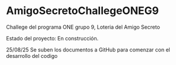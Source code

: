 # AmigoSecretoChallegeONEG9
Challege del programa ONE grupo 9, Loteria del Amigo Secreto

Estado del proyecto: En construcción.

25/08/25 Se suben los documentos a GitHub para comenzar con el desarrollo del codigo
